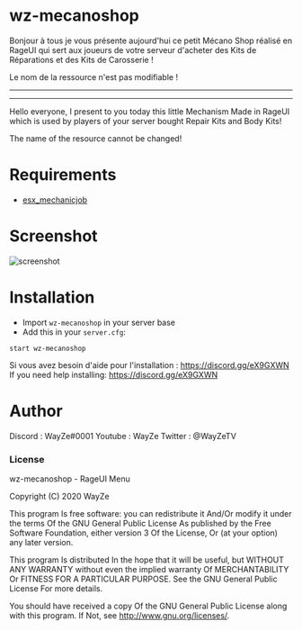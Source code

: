 # wz-mecanoshop

Bonjour à tous je vous présente aujourd'hui ce petit Mécano Shop réalisé en RageUI qui sert aux joueurs de votre serveur d'acheter des Kits de Réparations et des Kits de Carosserie !

Le nom de la ressource n'est pas modifiable !

-----------------------------------------------------
-----------------------------------------------------

Hello everyone, I present to you today this little Mechanism Made in RageUI which is used by players of your server bought Repair Kits and Body Kits!

The name of the resource cannot be changed!

# Requirements

- [esx_mechanicjob](https://github.com/ESX-Org/esx_mechanicjob) 

# Screenshot

![screenshot](https://media.discordapp.net/attachments/373741265537204225/725391251079299122/unknown.png?width=802&height=702)

# Installation
- Import `wz-mecanoshop` in your server base
- Add this in your `server.cfg`:

```
start wz-mecanoshop
```
Si vous avez besoin d'aide pour l'installation : https://discord.gg/eX9GXWN
If you need help installing: https://discord.gg/eX9GXWN

# Author 
Discord : WayZe#0001
Youtube : WayZe
Twitter : @WayZeTV

### License
wz-mecanoshop - RageUI Menu

Copyright (C) 2020 WayZe

This program Is free software: you can redistribute it And/Or modify it under the terms Of the GNU General Public License As published by the Free Software Foundation, either version 3 Of the License, Or (at your option) any later version.

This program Is distributed In the hope that it will be useful, but WITHOUT ANY WARRANTY without even the implied warranty Of MERCHANTABILITY Or FITNESS FOR A PARTICULAR PURPOSE. See the GNU General Public License For more details.

You should have received a copy Of the GNU General Public License along with this program. If Not, see http://www.gnu.org/licenses/.
